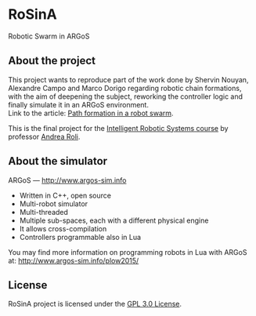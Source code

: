 # RoSinA
Robotic Swarm in ARGoS

## About the project

This project wants to reproduce part of the work done by Shervin Nouyan, Alexandre Campo and Marco Dorigo regarding robotic chain formations, with the aim of deepening the subject, reworking the controller logic and finally simulate it in an ARGoS environment.  
Link to the article: [Path formation in a robot swarm](https://link.springer.com/article/10.1007/s11721-007-0009-6).

This is the final project for the [Intelligent Robotic Systems course](https://www.unibo.it/en/teaching/course-unit-catalogue/course-unit/2018/384267) by professor [Andrea Roli](https://www.unibo.it/sitoweb/andrea.roli).  

## About the simulator
ARGoS — http://www.argos-sim.info
* Written in C++, open source
* Multi-robot simulator
* Multi-threaded
* Multiple sub-spaces, each with a different physical engine
* It allows cross-compilation
* Controllers programmable also in Lua

You may find more information on programming robots in Lua with ARGoS at: http://www.argos-sim.info/plow2015/

## License
RoSinA project is licensed under the [GPL 3.0 License](https://www.gnu.org/licenses/gpl-3.0.html).

